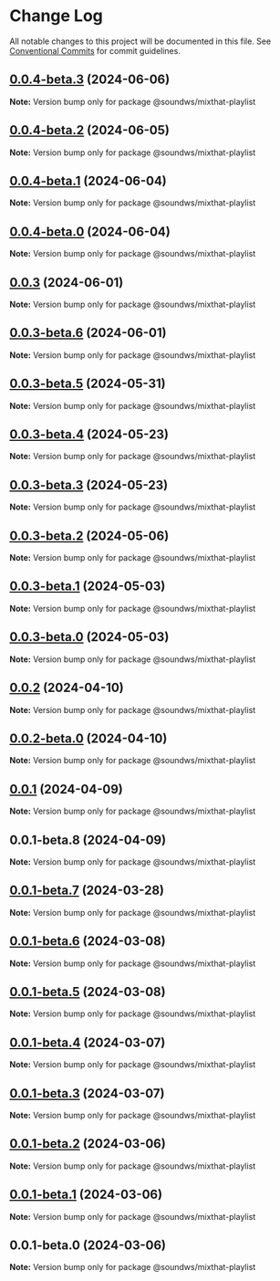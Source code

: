 # Change Log

All notable changes to this project will be documented in this file.
See [Conventional Commits](https://conventionalcommits.org) for commit guidelines.

## [0.0.4-beta.3](https://github.com/sound-ws/webcomponents/compare/@soundws/mixthat-playlist@0.0.4-beta.2...@soundws/mixthat-playlist@0.0.4-beta.3) (2024-06-06)

**Note:** Version bump only for package @soundws/mixthat-playlist





## [0.0.4-beta.2](https://github.com/sound-ws/webcomponents/compare/@soundws/mixthat-playlist@0.0.4-beta.1...@soundws/mixthat-playlist@0.0.4-beta.2) (2024-06-05)

**Note:** Version bump only for package @soundws/mixthat-playlist





## [0.0.4-beta.1](https://github.com/sound-ws/webcomponents/compare/@soundws/mixthat-playlist@0.0.4-beta.0...@soundws/mixthat-playlist@0.0.4-beta.1) (2024-06-04)

**Note:** Version bump only for package @soundws/mixthat-playlist





## [0.0.4-beta.0](https://github.com/sound-ws/webcomponents/compare/@soundws/mixthat-playlist@0.0.3...@soundws/mixthat-playlist@0.0.4-beta.0) (2024-06-04)

**Note:** Version bump only for package @soundws/mixthat-playlist





## [0.0.3](https://github.com/firstcoders/webcomponents/compare/@soundws/mixthat-playlist@0.0.3-beta.6...@soundws/mixthat-playlist@0.0.3) (2024-06-01)

**Note:** Version bump only for package @soundws/mixthat-playlist





## [0.0.3-beta.6](https://github.com/firstcoders/webcomponents/compare/@soundws/mixthat-playlist@0.0.3-beta.5...@soundws/mixthat-playlist@0.0.3-beta.6) (2024-06-01)

**Note:** Version bump only for package @soundws/mixthat-playlist





## [0.0.3-beta.5](https://github.com/firstcoders/webcomponents/compare/@soundws/mixthat-playlist@0.0.3-beta.4...@soundws/mixthat-playlist@0.0.3-beta.5) (2024-05-31)

**Note:** Version bump only for package @soundws/mixthat-playlist





## [0.0.3-beta.4](https://github.com/firstcoders/webcomponents/compare/@soundws/mixthat-playlist@0.0.3-beta.3...@soundws/mixthat-playlist@0.0.3-beta.4) (2024-05-23)

**Note:** Version bump only for package @soundws/mixthat-playlist





## [0.0.3-beta.3](https://github.com/firstcoders/webcomponents/compare/@soundws/mixthat-playlist@0.0.3-beta.2...@soundws/mixthat-playlist@0.0.3-beta.3) (2024-05-23)

**Note:** Version bump only for package @soundws/mixthat-playlist





## [0.0.3-beta.2](https://github.com/firstcoders/webcomponents/compare/@soundws/mixthat-playlist@0.0.3-beta.1...@soundws/mixthat-playlist@0.0.3-beta.2) (2024-05-06)

**Note:** Version bump only for package @soundws/mixthat-playlist





## [0.0.3-beta.1](https://github.com/firstcoders/webcomponents/compare/@soundws/mixthat-playlist@0.0.3-beta.0...@soundws/mixthat-playlist@0.0.3-beta.1) (2024-05-03)

**Note:** Version bump only for package @soundws/mixthat-playlist





## [0.0.3-beta.0](https://github.com/firstcoders/webcomponents/compare/@soundws/mixthat-playlist@0.0.2...@soundws/mixthat-playlist@0.0.3-beta.0) (2024-05-03)

**Note:** Version bump only for package @soundws/mixthat-playlist





## [0.0.2](https://github.com/firstcoders/webcomponents/compare/@soundws/mixthat-playlist@0.0.2-beta.0...@soundws/mixthat-playlist@0.0.2) (2024-04-10)

**Note:** Version bump only for package @soundws/mixthat-playlist





## [0.0.2-beta.0](https://github.com/firstcoders/webcomponents/compare/@soundws/mixthat-playlist@0.0.1...@soundws/mixthat-playlist@0.0.2-beta.0) (2024-04-10)

**Note:** Version bump only for package @soundws/mixthat-playlist





## [0.0.1](https://github.com/firstcoders/webcomponents/compare/@soundws/mixthat-playlist@0.0.1-beta.8...@soundws/mixthat-playlist@0.0.1) (2024-04-09)

**Note:** Version bump only for package @soundws/mixthat-playlist





## 0.0.1-beta.8 (2024-04-09)

**Note:** Version bump only for package @soundws/mixthat-playlist





## [0.0.1-beta.7](https://github.com/firstcoders/monorepo/compare/@soundws/mixthat-playlist@0.0.1-beta.6...@soundws/mixthat-playlist@0.0.1-beta.7) (2024-03-28)

**Note:** Version bump only for package @soundws/mixthat-playlist





## [0.0.1-beta.6](https://github.com/firstcoders/monorepo/compare/@soundws/mixthat-playlist@0.0.1-beta.5...@soundws/mixthat-playlist@0.0.1-beta.6) (2024-03-08)

**Note:** Version bump only for package @soundws/mixthat-playlist





## [0.0.1-beta.5](https://github.com/firstcoders/monorepo/compare/@soundws/mixthat-playlist@0.0.1-beta.4...@soundws/mixthat-playlist@0.0.1-beta.5) (2024-03-08)

**Note:** Version bump only for package @soundws/mixthat-playlist





## [0.0.1-beta.4](https://github.com/firstcoders/monorepo/compare/@soundws/mixthat-playlist@0.0.1-beta.3...@soundws/mixthat-playlist@0.0.1-beta.4) (2024-03-07)

**Note:** Version bump only for package @soundws/mixthat-playlist





## [0.0.1-beta.3](https://github.com/firstcoders/monorepo/compare/@soundws/mixthat-playlist@0.0.1-beta.2...@soundws/mixthat-playlist@0.0.1-beta.3) (2024-03-07)

**Note:** Version bump only for package @soundws/mixthat-playlist





## [0.0.1-beta.2](https://github.com/firstcoders/monorepo/compare/@soundws/mixthat-playlist@0.0.1-beta.1...@soundws/mixthat-playlist@0.0.1-beta.2) (2024-03-06)

**Note:** Version bump only for package @soundws/mixthat-playlist





## [0.0.1-beta.1](https://github.com/firstcoders/monorepo/compare/@soundws/mixthat-playlist@0.0.1-beta.0...@soundws/mixthat-playlist@0.0.1-beta.1) (2024-03-06)

**Note:** Version bump only for package @soundws/mixthat-playlist





## 0.0.1-beta.0 (2024-03-06)

**Note:** Version bump only for package @soundws/mixthat-playlist

